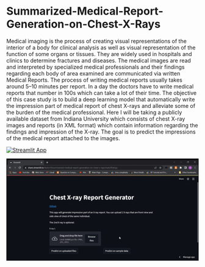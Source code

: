 # Summarized-Medical-Report-Generation-on-Chest-X-Rays
Medical imaging is the process of creating visual representations of the interior of a body for clinical analysis as well as visual representation of the function of some organs or tissues. They are widely used in hospitals and clinics to determine fractures and diseases. The medical images are read and interpreted by specialized medical professionals and their findings regarding each body of area examined are communicated via written Medical Reports. The process of writing medical reports usually takes around 5–10 minutes per report. In a day the doctors have to write medical reports that number in 100s which can take a lot of their time. The objective of this case study is to build a deep learning model that automatically write the impression part of medical report of chest X-rays and alleviate some of the burden of the medical professional. Here I will be taking a publicly available dataset from Indiana University which consists of chest X-ray images and reports (in XML format) which contain information regarding the findings and impression of the X-ray. The goal is to predict the impressions of the medical report attached to the images.


[![Streamlit App](https://static.streamlit.io/badges/streamlit_badge_black_white.svg)](https://share.streamlit.io/fastio19/summarized-medical-report-generation-on-chest-x-rays/main/final.py)

![Hnet-image](https://github.com/fastio19/Summarized-Medical-Report-Generation-on-Chest-X-Rays/blob/main/preview.gif)

